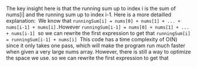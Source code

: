 The key insight here is that the running sum up to index i is the sum of nums[i] and the running sum up to index i-1. Here is a more detailled explanation:
​
We know that
​
`runningSum[i] = nums[0] + nums[1] + ... + nums[i-1] + nums[i].`
​
However
​
`runningSum[i-1] = nums[0] + nums[1] + ... + nums[i-1]`
​
so we can rewrite the first expression to get that
​
`runningSum[i] = runningSum[i-1] + nums[i]`
​
This code has a time complexity of O(N) since it only takes one pass, which will make the program run much faster when given a very large nums array. However, there is still a way to optimize the space we use.
so we can rewrite the first expression to get that